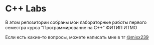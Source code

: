 # С++ Labs

В этом репозитории собраны мои лабораторные работы первого семестра курса "Программирование на C++" ФИТИП ИТМО

Если есть какие-то вопросы, можете написать мне в тг [@mixx239](https://t.me/mixx239)